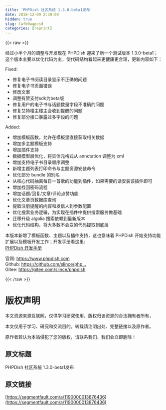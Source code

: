 ```yaml
---
title: 'PHPDish 社区系统 1.3.0-beta1发布' 
date: 2018-12-09 2:30:08
hidden: true
slug: lwfk0wapcsd
categories: [reprint]
---
```


{{< raw >}}

                    
<p>经过小半个月的调整与开发现在 PHPDish 迎来了新一个测试版本 1.3.0-beta1； 这个版本主要以优化代码为主，使代码结构看起来更健康更合理，更新内容如下：</p>
<p>Fixed:</p>
<ul>
<li>修复电子书阅读目录显示不正确的问题</li>
<li>修复电子书页面错误</li>
<li>修改文案</li>
<li>调整有赞支付sdk为beta版</li>
<li>修复用户的电子书与话题数量字段不准确的问题</li>
<li>修复艾特楼主楼主会收到提醒的问题</li>
<li>修复部分接口暴露过多字段的问题</li>
</ul>
<p>Added:</p>
<ul>
<li>增加模板函数，允许在模板里直接获取相关数据</li>
<li>增加多主题模板支持</li>
<li>增加插件支持</li>
<li>数据模型层优化，将实体元格式从 annotation 调整为 xml</li>
<li>增加支持电子书目录顺序调整</li>
<li>新增主题列表打印命令与主题资源安装命令</li>
<li>优化部分 bundle 的别名</li>
<li>从核心代码抽离每日一首歌的功能到插件，如果需要的话安装该插件即可</li>
<li>增加找回密码流程</li>
<li>增加话题/回复/文章/评论点赞功能</li>
<li>优化文章页数据库查询</li>
<li>提取注册提醒的内容和发信人到参数配置</li>
<li>优化搜索业务逻辑，为实现在插件中提供搜索服务做基础</li>
<li>迁移升级 algolia 搜索依赖到最新版本</li>
<li>优化代码结构，将大多数不会变的代码提取到底层</li>
</ul>
<p>本版本新增了模板函数、主题以及插件支持，这也意味着 PHPDish 开始支持功能扩展以及模板开发工作；开发手册看这里:<br><a href="https://www.phpdish.com/books/docs/summary" rel="nofollow noreferrer" target="_blank">PHPDish 开发手册</a></p>
<p>官网: <a href="https://www.phpdish.com" rel="nofollow noreferrer" target="_blank">https://www.phpdish.com</a><br>Github: <a href="https://github.com/slince/phpdish" rel="nofollow noreferrer" target="_blank">https://github.com/slince/php...</a><br>Gitee: <a href="https://gitee.com/slince/phpdish" rel="nofollow noreferrer" target="_blank">https://gitee.com/slince/phpdish</a></p>

                
{{< /raw >}}

# 版权声明
本文资源来源互联网，仅供学习研究使用，版权归该资源的合法拥有者所有，

本文仅用于学习、研究和交流目的。转载请注明出处、完整链接以及原作者。

原作者若认为本站侵犯了您的版权，请联系我们，我们会立即删除！

## 原文标题
PHPDish 社区系统 1.3.0-beta1发布

## 原文链接
[https://segmentfault.com/a/1190000013876436](https://segmentfault.com/a/1190000013876436)

